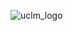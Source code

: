 ![uclm_logo](https://www.google.com/url?sa=i&url=https%3A%2F%2Fwww.uclm.es%2Ftoledo%2Ffcsociales&psig=AOvVaw0rk86aIobxTCIxGciXtKYY&ust=1733224302240000&source=images&cd=vfe&opi=89978449&ved=0CBQQjRxqFwoTCKCPjen5iIoDFQAAAAAdAAAAABAE)
